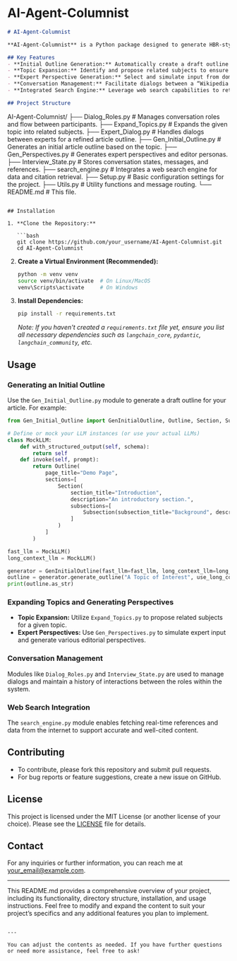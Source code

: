 # AI-Agent-Columnist



```markdown
# AI-Agent-Columnist

**AI-Agent-Columnist** is a Python package designed to generate HBR-style articles using Storm [Synthesis of Topic Outlines through Retrieval and Multi-perspective Question Asking (STORM)] framework and Langchain tool. It provides tools to automatically create outlines, expand on topics, generate expert perspectives, and manage expert conversations—resulting in high-quality, well-structured content.

## Key Features
- **Initial Outline Generation:** Automatically create a draft outline from a given topic.
- **Topic Expansion:** Identify and propose related subjects to ensure a diverse range of perspectives.
- **Expert Perspective Generation:** Select and simulate input from domain experts to add depth and credibility.
- **Conversation Management:** Facilitate dialogs between a “Wikipedia Editor” and a “Domain Expert” to refine content.
- **Integrated Search Engine:** Leverage web search capabilities to retrieve references and validate information.

## Project Structure

```
AI-Agent-Columnist/
├── Dialog_Roles.py            # Manages conversation roles and flow between participants.
├── Expand_Topics.py           # Expands the given topic into related subjects.
├── Expert_Dialog.py           # Handles dialogs between experts for a refined article outline.
├── Gen_Initial_Outline.py     # Generates an initial article outline based on the topic.
├── Gen_Perspectives.py        # Generates expert perspectives and editor personas.
├── Interview_State.py         # Stores conversation states, messages, and references.
├── search_engine.py           # Integrates a web search engine for data and citation retrieval.
├── Setup.py                   # Basic configuration settings for the project.
├── Utils.py                   # Utility functions and message routing.
└── README.md                  # This file.
```

## Installation

1. **Clone the Repository:**

   ```bash
   git clone https://github.com/your_username/AI-Agent-Columnist.git
   cd AI-Agent-Columnist
   ```

2. **Create a Virtual Environment (Recommended):**

   ```bash
   python -m venv venv
   source venv/bin/activate  # On Linux/MacOS
   venv\Scripts\activate     # On Windows
   ```

3. **Install Dependencies:**

   ```bash
   pip install -r requirements.txt
   ```

   *Note: If you haven't created a `requirements.txt` file yet, ensure you list all necessary dependencies such as `langchain_core`, `pydantic`, `langchain_community`, etc.*

## Usage

### Generating an Initial Outline
Use the `Gen_Initial_Outline.py` module to generate a draft outline for your article. For example:

```python
from Gen_Initial_Outline import GenInitialOutline, Outline, Section, Subsection

# Define or mock your LLM instances (or use your actual LLMs)
class MockLLM:
    def with_structured_output(self, schema):
        return self
    def invoke(self, prompt):
        return Outline(
            page_title="Demo Page",
            sections=[
                Section(
                    section_title="Introduction",
                    description="An introductory section.",
                    subsections=[
                        Subsection(subsection_title="Background", description="Details about the background...")
                    ]
                )
            ]
        )

fast_llm = MockLLM()
long_context_llm = MockLLM()

generator = GenInitialOutline(fast_llm=fast_llm, long_context_llm=long_context_llm)
outline = generator.generate_outline("A Topic of Interest", use_long_context=False)
print(outline.as_str)
```

### Expanding Topics and Generating Perspectives
- **Topic Expansion:** Utilize `Expand_Topics.py` to propose related subjects for a given topic.
- **Expert Perspectives:** Use `Gen_Perspectives.py` to simulate expert input and generate various editorial perspectives.

### Conversation Management
Modules like `Dialog_Roles.py` and `Interview_State.py` are used to manage dialogs and maintain a history of interactions between the roles within the system.

### Web Search Integration
The `search_engine.py` module enables fetching real-time references and data from the internet to support accurate and well-cited content.

## Contributing
- To contribute, please fork this repository and submit pull requests.
- For bug reports or feature suggestions, create a new issue on GitHub.

## License
This project is licensed under the MIT License (or another license of your choice). Please see the [LICENSE](LICENSE) file for details.

## Contact
For any inquiries or further information, you can reach me at [your_email@example.com](mailto:your_email@example.com).

---

This README.md provides a comprehensive overview of your project, including its functionality, directory structure, installation, and usage instructions. Feel free to modify and expand the content to suit your project’s specifics and any additional features you plan to implement.
```

---

You can adjust the contents as needed. If you have further questions or need more assistance, feel free to ask!
